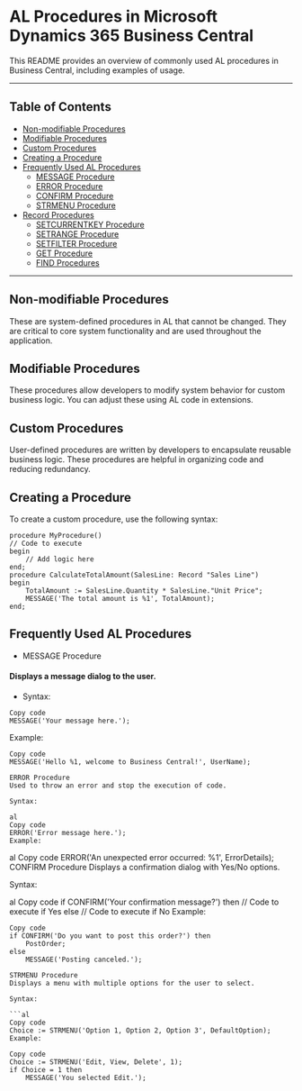 # AL Procedures in Microsoft Dynamics 365 Business Central

This README provides an overview of commonly used AL procedures in Business Central, including examples of usage.

---

## Table of Contents
- [Non-modifiable Procedures](#non-modifiable-procedures)
- [Modifiable Procedures](#modifiable-procedures)
- [Custom Procedures](#custom-procedures)
- [Creating a Procedure](#creating-a-procedure)
- [Frequently Used AL Procedures](#frequently-used-al-procedures)
    - [MESSAGE Procedure](#message-procedure)
    - [ERROR Procedure](#error-procedure)
    - [CONFIRM Procedure](#confirm-procedure)
    - [STRMENU Procedure](#strmenu-procedure)
- [Record Procedures](#record-procedures)
    - [SETCURRENTKEY Procedure](#setcurrentkey-procedure)
    - [SETRANGE Procedure](#setrange-procedure)
    - [SETFILTER Procedure](#setfilter-procedure)
    - [GET Procedure](#get-procedure)
    - [FIND Procedures](#find-procedures)

---

## Non-modifiable Procedures
These are system-defined procedures in AL that cannot be changed. They are critical to core system functionality and are used throughout the application.

## Modifiable Procedures
These procedures allow developers to modify system behavior for custom business logic. You can adjust these using AL code in extensions.

## Custom Procedures
User-defined procedures are written by developers to encapsulate reusable business logic. These procedures are helpful in organizing code and reducing redundancy.

## Creating a Procedure
To create a custom procedure, use the following syntax:
```al
procedure MyProcedure()
// Code to execute
begin
    // Add logic here
end;
procedure CalculateTotalAmount(SalesLine: Record "Sales Line")
begin
    TotalAmount := SalesLine.Quantity * SalesLine."Unit Price";
    MESSAGE('The total amount is %1', TotalAmount);
end;
```

## Frequently Used AL Procedures
- MESSAGE Procedure
#### Displays a message dialog to the user.

- Syntax:
```al
Copy code
MESSAGE('Your message here.');
```
Example:

```al
Copy code
MESSAGE('Hello %1, welcome to Business Central!', UserName);
````
```al
ERROR Procedure
Used to throw an error and stop the execution of code.

Syntax:

al
Copy code
ERROR('Error message here.');
Example:
```
al
Copy code
ERROR('An unexpected error occurred: %1', ErrorDetails);
CONFIRM Procedure
Displays a confirmation dialog with Yes/No options.

Syntax:

al
Copy code
if CONFIRM('Your confirmation message?') then
    // Code to execute if Yes
else
    // Code to execute if No
Example:

```al
Copy code
if CONFIRM('Do you want to post this order?') then
    PostOrder;
else
    MESSAGE('Posting canceled.');
```
```al
STRMENU Procedure
Displays a menu with multiple options for the user to select.

Syntax:

```al
Copy code
Choice := STRMENU('Option 1, Option 2, Option 3', DefaultOption);
Example:
```
```al
Copy code
Choice := STRMENU('Edit, View, Delete', 1);
if Choice = 1 then
    MESSAGE('You selected Edit.');
